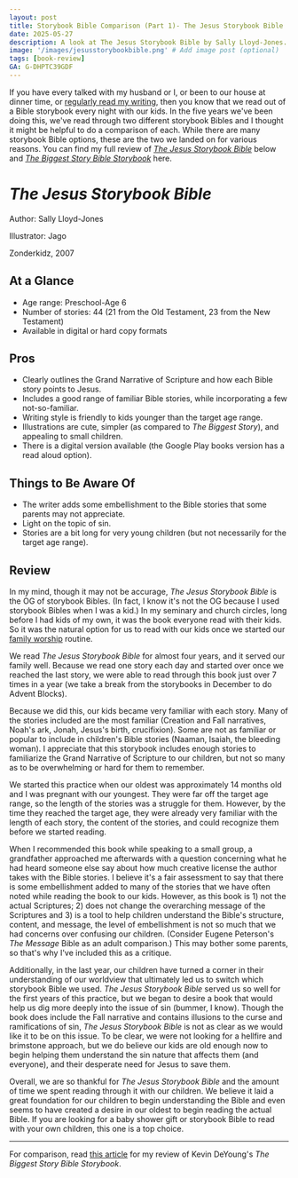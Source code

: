 ```yaml
---
layout: post
title: Storybook Bible Comparison (Part 1)- The Jesus Storybook Bible
date: 2025-05-27
description: A look at The Jesus Storybook Bible by Sally Lloyd-Jones.
image: '/images/jesusstorybookbible.png' # Add image post (optional)
tags: [book-review]
GA: G-DHPTC39GDF
---
```


If you have every talked with my husband or I, or been to our house at dinner time, or [regularly read my writing](https://www.meredithcook.net/spiritual-disciplines-toddlers-bible), then you know that we read out of a Bible storybook every night with our kids. In the five years we've been doing this, we've read through two different storybook Bibles and I thought it might be helpful to do a comparison of each. While there are many storybook Bible options, these are the two we landed on for various reasons. You can find my full review of [*The Jesus Storybook Bible*](https://amzn.to/45scMzx) below and [*The Biggest Story Bible Storybook*](https://amzn.to/4mvpeVD) here.

# *The Jesus Storybook Bible*
Author: Sally Lloyd-Jones

Illustrator: Jago

Zonderkidz, 2007

## At a Glance
- Age range: Preschool-Age 6
- Number of stories: 44 (21 from the Old Testament, 23 from the New Testament) 
- Available in digital or hard copy formats

## Pros

- Clearly outlines the Grand Narrative of Scripture and how each Bible story points to Jesus.
- Includes a good range of familiar Bible stories, while incorporating a few not-so-familiar.
- Writing style is friendly to kids younger than the target age range.
- Illustrations are cute, simpler (as compared to *The Biggest Story*), and appealing to small children.
- There is a digital version available (the Google Play books version has a read aloud option).

## Things to Be Aware Of

- The writer adds some embellishment to the Bible stories that some parents may not appreciate.
- Light on the topic of sin. 
- Stories are a bit long for very young children (but not necessarily for the target age range).


## Review

In my mind, though it may not be accurage, *The Jesus Storybook Bible* is the OG of storybook Bibles. (In fact, I know it's not the OG because I used storybook Bibles when I was a kid.) In my seminary and church circles, long before I had kids of my own, it was the book everyone read with their kids. So it was the natural option for us to read with our kids once we started our [family worship](https://www.meredithcook.net/how-we-do-family-worship) routine. 

We read *The Jesus Storybook Bible* for almost four years, and it served our family well. Because we read one story each day and started over once we reached the last story, we were able to read through this book just over 7 times in a year (we take a break from the storybooks in December to do Advent Blocks). 

Because we did this, our kids became very familiar with each story. Many of the stories included are the most familiar (Creation and Fall narratives, Noah's ark, Jonah, Jesus's birth, crucifixion). Some are not as familiar or popular to include in children's Bible stories (Naaman, Isaiah, the bleeding woman). I appreciate that this storybook includes enough stories to familiarize the Grand Narrative of Scripture to our children, but not so many as to be overwhelming or hard for them to remember. 

We started this practice when our oldest was approximately 14 months old and I was pregnant with our youngest. They were far off the target age range, so the length of the stories was a struggle for them. However, by the time they reached the target age, they were already very familiar with the length of each story, the content of the stories, and could recognize them before we started reading. 

When I recommended this book while speaking to a small group, a grandfather approached me afterwards with a question concerning what he had heard someone else say about how much creative license the author takes with the Bible stories. I believe it's a fair assessment to say that there is some embellishment added to many of the stories that we have often noted while reading the book to our kids. However, as this book is 1) not the actual Scriptures; 2) does not change the overarching message of the Scriptures and 3) is a tool to help children understand the Bible's structure, content, and message, the level of embellishment is not so much that we had concerns over confusing our children. (Consider Eugene Peterson's *The Message* Bible as an adult comparison.) This may bother some parents, so that's why I've included this as a critique.

Additionally, in the last year, our children have turned a corner in their understanding of our worldview that ultimately led us to switch which storybook Bible we used. *The Jesus Storybook Bible* served us so well for the first years of this practice, but we began to desire a book that would help us dig more deeply into the issue of sin (bummer, I know). Though the book does include the Fall narrative and contains illusions to the curse and ramifications of sin, *The Jesus Storybook Bible* is not as clear as we would like it to be on this issue. To be clear, we were not looking for a hellfire and brimstone approach, but we do believe our kids are old enough now to begin helping them understand the sin nature that affects them (and everyone), and their desperate need for Jesus to save them. 

Overall, we are so thankful for *The Jesus Storybook Bible* and the amount of time we spent reading through it with our children. We believe it laid a great foundation for our children to begin understanding the Bible and even seems to have created a desire in our oldest to begin reading the actual Bible. If you are looking for a baby shower gift or storybook Bible to read with your own children, this one is a top choice.

---

For comparison, read [this article]() for my review of Kevin DeYoung's *The Biggest Story Bible Storybook*.